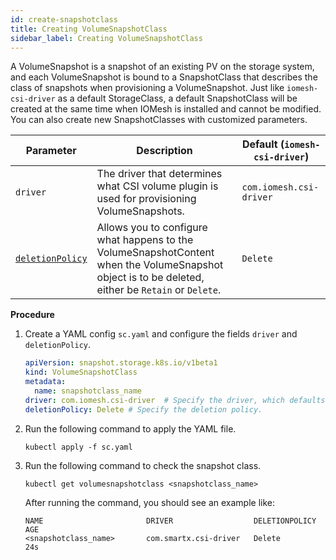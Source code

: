 ```yaml
---
id: create-snapshotclass
title: Creating VolumeSnapshotClass
sidebar_label: Creating VolumeSnapshotClass
---
```


A VolumeSnapshot is a snapshot of an existing PV on the storage system, and each VolumeSnapshot is bound to a SnapshotClass that describes the class of snapshots when provisioning a VolumeSnapshot. Just like `iomesh-csi-driver` as a default StorageClass, a default SnapshotClass will be created at the same time when IOMesh is installed and cannot be modified. You can also create new SnapshotClasses with customized parameters.


|Parameter|Description|Default (`iomesh-csi-driver`)|
|---|---|---|
|`driver`| The driver that determines what CSI volume plugin is used for provisioning VolumeSnapshots. |`com.iomesh.csi-driver`|
|[`deletionPolicy`](https://kubernetes.io/docs/concepts/storage/volume-snapshot-classes/)|Allows you to configure what happens to the VolumeSnapshotContent when the VolumeSnapshot object is to be deleted, either be `Retain` or `Delete`.|`Delete`|

**Procedure**

1. Create a YAML config `sc.yaml` and configure the fields `driver` and `deletionPolicy`.

    ```yaml
    apiVersion: snapshot.storage.k8s.io/v1beta1
    kind: VolumeSnapshotClass
    metadata:
      name: snapshotclass_name
    driver: com.iomesh.csi-driver  # Specify the driver, which defaults to the driver in iomesh.yaml.
    deletionPolicy: Delete # Specify the deletion policy.
    ```

2. Run the following command to apply the YAML file.
  
    ```
    kubectl apply -f sc.yaml 
    ```

3. Run the following command to check the snapshot class.

    ```
    kubectl get volumesnapshotclass <snapshotclass_name>
    ```

   After running the command, you should see an example like:
    ```output
    NAME                       DRIVER                  DELETIONPOLICY   AGE
    <snapshotclass_name>       com.smartx.csi-driver   Delete           24s
    ```

